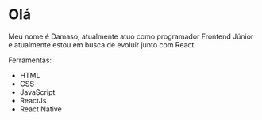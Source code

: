 <h1>Olá</h1>

<p>Meu nome é Damaso, atualmente atuo como programador Frontend Júnior e atualmente estou em busca de evoluir junto com React</p>
<p>Ferramentas: </p>
<ul>
  <li>HTML</li>
  <li>CSS</li>
  <li>JavaScript</li>
  <li>ReactJs</li>
  <li>React Native</li>
</ul>
